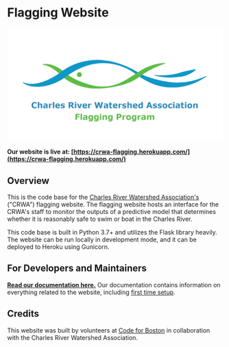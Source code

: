 # Flagging Website

![](flagging_site/static/images/og_preview.png)

**Our website is live at: [https://crwa-flagging.herokuapp.com/](https://crwa-flagging.herokuapp.com/)**

## Overview

This is the code base for the [Charles River Watershed Association's](https://crwa.org/) ("CRWA") flagging website. The flagging website hosts an interface for the CRWA's staff to monitor the outputs of a predictive model that determines whether it is reasonably safe to swim or boat in the Charles River.

This code base is built in Python 3.7+ and utilizes the Flask library heavily. The website can be run locally in development mode, and it can be deployed to Heroku using Gunicorn.

## For Developers and Maintainers

**[Read our documentation here.](https://codeforboston.github.io/flagging/)** Our documentation contains information on everything related to the website, including [first time setup](https://codeforboston.github.io/flagging/setup/).

## Credits

This website was built by volunteers at [Code for Boston](https://www.codeforboston.org/) in collaboration with the Charles River Watershed Association.
